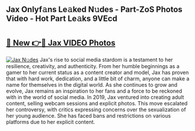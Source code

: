## Jax Onlyf𝚊ns Le𝚊ked N𝚞des - Part-ZoS Photos Video - Hot Part Le𝚊ks 9VEcd

# <h2><a href="http://ab24666.deff.icu/?id=Jax">🔗 New 👉🔴 Jax VIDEO Photos</a></h2>

[![Jax N𝚞des](https://i.imgur.com/rIISA9y.gif)](http://ab24666.deff.icu/?id=Jax)
Jax's rise to social media stardom is a testament to her resilience, creativity, and authenticity. From her humble beginnings as a gamer to her current status as a content creator and model, Jax has proven that with hard work, dedication, and a little bit of charm, anyone can make a name for themselves in the digital world. As she continues to grow and evolve, Jax remains an inspiration to her fans and a force to be reckoned with in the world of social media. In 2019, Jax ventured into creating adult content, selling webcam sessions and explicit photos. This move escalated her controversy, with critics expressing concerns over the sexualization of her young audience. She has faced bans and restrictions on various platforms due to her explicit content.

